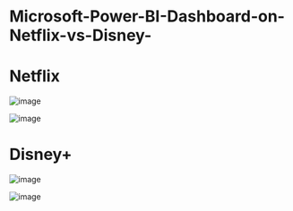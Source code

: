 # Microsoft-Power-BI-Dashboard-on-Netflix-vs-Disney-
# Netflix
![image](https://github.com/user-attachments/assets/96582c39-f463-438b-bc49-25a24cf73687)

![image](https://github.com/user-attachments/assets/5b1d11ff-f6a1-49e4-8a1f-e69cb47800d4)

# Disney+
![image](https://github.com/user-attachments/assets/a482034f-84a1-40ad-b624-f8c86c5e8188)

![image](https://github.com/user-attachments/assets/fabd926c-63c1-42e3-8f57-984725dbe2c9)
